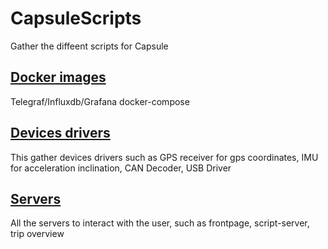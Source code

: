 # CapsuleScripts
Gather the diffeent scripts for Capsule

## [Docker images](dockers/README.md)
Telegraf/Influxdb/Grafana docker-compose

## [Devices drivers](devices_driver/README.md)
This gather devices drivers such as GPS receiver for gps coordinates, IMU for acceleration inclination, CAN Decoder, USB Driver 

## [Servers](servers/README.md)
All the servers to interact with the user, such as frontpage, script-server, trip overview
